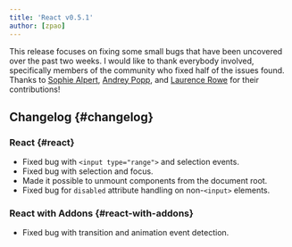 ```yaml
---
title: 'React v0.5.1'
author: [zpao]
---
```


This release focuses on fixing some small bugs that have been uncovered over the past two weeks. I would like to thank everybody involved, specifically members of the community who fixed half of the issues found. Thanks to [Sophie Alpert][1], [Andrey Popp][2], and [Laurence Rowe][3] for their contributions!

## Changelog {#changelog}

### React {#react}

- Fixed bug with `<input type="range">` and selection events.
- Fixed bug with selection and focus.
- Made it possible to unmount components from the document root.
- Fixed bug for `disabled` attribute handling on non-`<input>` elements.

### React with Addons {#react-with-addons}

- Fixed bug with transition and animation event detection.

[1]: https://github.com/sophiebits
[2]: https://github.com/andreypopp
[3]: https://github.com/lrowe
